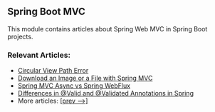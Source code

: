## Spring Boot MVC

This module contains articles about Spring Web MVC in Spring Boot projects.

### Relevant Articles:

- [Circular View Path Error](https://www.baeldung.com/spring-circular-view-path-error)
- [Download an Image or a File with Spring MVC](https://www.baeldung.com/spring-controller-return-image-file)
- [Spring MVC Async vs Spring WebFlux](https://www.baeldung.com/spring-mvc-async-vs-webflux)
- [Differences in @Valid and @Validated Annotations in Spring](https://www.baeldung.com/spring-valid-vs-validated)
- More articles: [[prev -->]](/spring-boot-modules/spring-boot-mvc-2)
